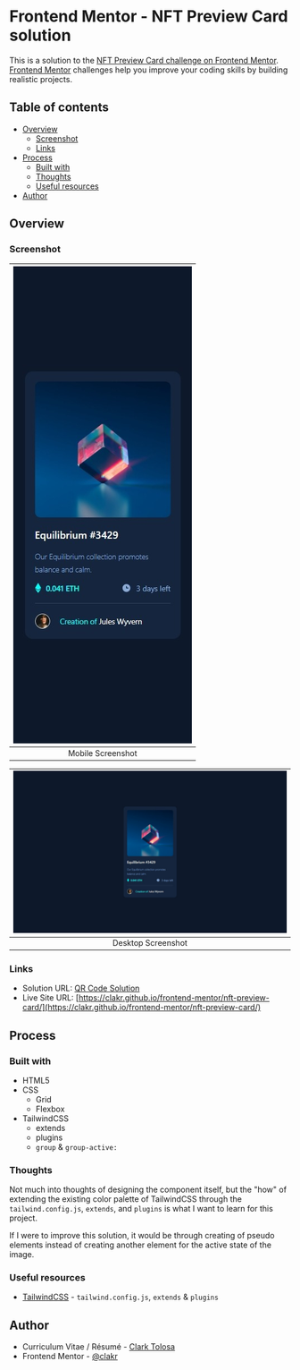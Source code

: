 # Frontend Mentor - NFT Preview Card solution

This is a solution to the [NFT Preview Card challenge on Frontend Mentor](https://www.frontendmentor.io/challenges/nft-preview-card-component-SbdUL_w0U). [Frontend Mentor](https://www.frontendmentor.io) challenges help you improve your coding skills by building realistic projects. 

## Table of contents

- [Overview](#overview)
  - [Screenshot](#screenshot)
  - [Links](#links)
- [Process](#process)
  - [Built with](#built-with)
  - [Thoughts](#thoughts)
  - [Useful resources](#useful-resources)
- [Author](#author)

## Overview

### Screenshot

| ![Mobile](./images/mobile.jpeg) |
|:--:|
|Mobile Screenshot|

| ![Desktop](./images/desktop.jpeg) |
|:--:|
|Desktop Screenshot|

### Links

- Solution URL: [QR Code Solution](https://github.com/clakr/frontend-mentor/tree/main/nft-preview-card)
- Live Site URL: [https://clakr.github.io/frontend-mentor/nft-preview-card/](https://clakr.github.io/frontend-mentor/nft-preview-card/)

## Process

### Built with

- HTML5
- CSS
  - Grid
  - Flexbox
- TailwindCSS
  - extends
  - plugins
  - `group` & `group-active:`

### Thoughts

Not much into thoughts of designing the component itself, but the "how" of extending the existing color palette of TailwindCSS through the `tailwind.config.js`, `extends`, and `plugins` is what I want to learn for this project.

If I were to improve this solution, it would be through creating of pseudo elements instead of creating another element for the active state of the image.

### Useful resources

- [TailwindCSS](https://tailwindcss.com/) - `tailwind.config.js`, `extends` & `plugins`

## Author

- Curriculum Vitae / Résumé - [Clark Tolosa](https://clakr.vercel.app)
- Frontend Mentor - [@clakr](https://www.frontendmentor.io/profile/clakr)
